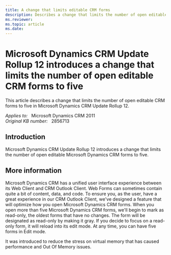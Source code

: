 ```yaml
---
title: A change that limits editable CRM forms
description: Describes a change that limits the number of open editable CRM forms to five in Microsoft Dynamics CRM Update Rollup 12.
ms.reviewer: 
ms.topic: article
ms.date: 
---
```

# Microsoft Dynamics CRM Update Rollup 12 introduces a change that limits the number of open editable CRM forms to five

This article describes a change that limits the number of open editable CRM forms to five in Microsoft Dynamics CRM Update Rollup 12.

_Applies to:_ &nbsp; Microsoft Dynamics CRM 2011  
_Original KB number:_ &nbsp; 2856713

## Introduction

Microsoft Dynamics CRM Update Rollup 12 introduces a change that limits the number of open editable Microsoft Dynamics CRM forms to five.

## More information

Microsoft Dynamics CRM has a unified user interface experience between its Web Client and CRM Outlook Client. Web Forms can sometimes contain quite a bit of content, data, and code. To ensure you, as the user, have a great experience in our CRM Outlook Client, we've designed a feature that will optimize how you open Microsoft Dynamics CRM forms. When you open more than five Microsoft Dynamics CRM forms, we'll begin to mark as read-only, the oldest forms that have no changes. The form will be designated as read-only by making it gray. If you decide to focus on a read-only form, it will reload into its edit mode. At any time, you can have five forms in Edit mode.

It was introduced to reduce the stress on virtual memory that has caused performance and Out Of Memory issues.
